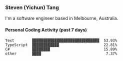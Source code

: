 ### Steven (Yichun) Tang

I'm a software engineer based in Melbourne, Australia.

#### Personal Coding Activity (past 7 days)
```
Text        ▓▓▓▓▓▓▓▓▓▓▓▓▓▓▓▓▓▓▓▓▓▓▓▓▓▓▓▓▓▓  53.93%
TypeScript  ▓▓▓▓▓▓▓▓▓▓▓▓                    22.81%
C#          ▓▓▓▓▓▓▓▓                        15.89%
other       ▓▓▓▓                             7.37%
```
